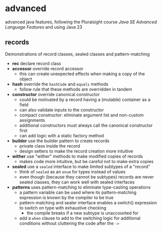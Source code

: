 # advanced
advanced java features, following the Pluralsight course *Java SE Advanced Language Features* and using Java 23

## records
Demonstrations of record classes, sealed classes and pattern-matching

* **rec** declare record class
* **accessor** override record accessor
	* this can create unexpected effects when making a copy of the object
* **hash** override the `hashCode` and `equals` methods
	* follow rule that these methods are overridden in tandem
* **constructor** override canonical constructor
	* could be motivated by a record having a (mutable) container as a field
	* can also validate inputs to the constructor
	* compact constructor: eliminate argument list and non-custom assignments
	* additional constructors must always call the canonical constructor first
	* can add logic with a static factory method
* **builder** use the builder pattern to create records
	* private class inside the record
	* design setters to make the record creation more intuitive
* **wither** use "wither" methods to make modified copies of records
	* makes code more intuitive, but be careful not to make extra copies
* **sealed** use a `sealed` interface to make limited subtypes of a "record"
	* think of `sealed` as an `enum` for types instead of values
	* even though (because they cannot be subtypes) records are never sealed classes, they can work well with sealed interfaces
* **patterns** uses pattern-matching to eliminate type-casting operations
	* a pattern variable can be used where its pattern-matching expression is known by the compiler to be true
	* pattern-matching and sealer interface enables a switch() expression to switch on type with exhaustive checking
		* the compile breaks if a new subtype is unaccounted for
	* add a `when` clause to add to the switching logic for additional conditions without cluttering the code after the `->`

